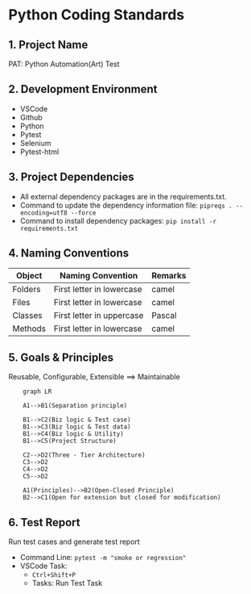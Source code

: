 # Python Coding Standards

## 1. Project Name
PAT: Python Automation(Art) Test

## 2. Development Environment
- VSCode
- Github
- Python
- Pytest
- Selenium
- Pytest-html


## 3. Project Dependencies
- All external dependency packages are in the requirements.txt.
- Command to update the dependency information file:
`pipreqs . --encoding=utf8 --force`
- Command to install dependency packages:
`pip install -r requirements.txt`


## 4. Naming Conventions
| Object | Naming Convention | Remarks |
| ---- | ---- | ---- |
| Folders | First letter in lowercase | camel |
| Files | First letter in lowercase | camel |
| Classes | First letter in uppercase | Pascal |
| Methods | First letter in lowercase | camel |


## 5. Goals & Principles

Reusable, Configurable, Extensible      ==>  Maintainable

```mermaid
    graph LR

    A1-->B1(Separation principle)

    B1-->C2(Biz logic & Test case)
    B1-->C3(Biz logic & Test data)
    B1-->C4(Biz logic & Utility)
    B1-->C5(Project Structure)

    C2-->D2(Three - Tier Architecture)
    C3-->D2
    C4-->D2
    C5-->D2

    A1(Principles)-->B2(Open-Closed Principle)
    B2-->C1(Open for extension but closed for modification)

```

## 6. Test Report
Run test cases and generate test report
+ Command Line:
`pytest -m "smoke or regression"`
+ VSCode Task:
    - `Ctrl+Shift+P` 
    - Tasks: Run Test Task
